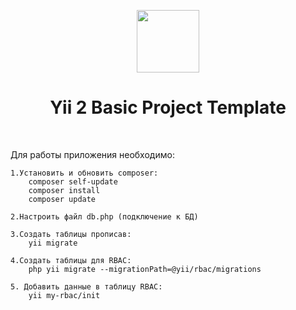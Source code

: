 <p align="center">
    <a href="https://github.com/yiisoft" target="_blank">
        <img src="https://avatars0.githubusercontent.com/u/993323" height="100px">
    </a>
    <h1 align="center">Yii 2 Basic Project Template</h1>
    <br>
</p>

Для работы приложения необходимо:

    1.Установить и обновить composer: 
        composer self-update
        composer install
        composer update
        
    2.Настроить файл db.php (подключение к БД)
    
    3.Создать таблицы прописав:
        yii migrate
        
    4.Создать таблицы для RBAC:
        php yii migrate --migrationPath=@yii/rbac/migrations
        
    5. Добавить данные в таблицу RBAC: 
        yii my-rbac/init
